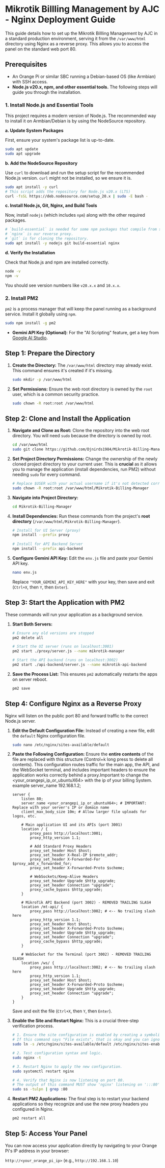 # Mikrotik Billling Management by AJC - Nginx Deployment Guide

This guide details how to set up the Mikrotik Billling Management by AJC in a standard production environment, serving it from the `/var/www/html` directory using Nginx as a reverse proxy. This allows you to access the panel on the standard web port 80.

## Prerequisites

-   An Orange Pi or similar SBC running a Debian-based OS (like Armbian) with SSH access.
-   **Node.js v20.x, npm, and other essential tools.** The following steps will guide you through the installation.

### 1. Install Node.js and Essential Tools

This project requires a modern version of Node.js. The recommended way to install it on Armbian/Debian is by using the NodeSource repository.

**a. Update System Packages**

First, ensure your system's package list is up-to-date.
```bash
sudo apt update
sudo apt upgrade
```

**b. Add the NodeSource Repository**

Use `curl` to download and run the setup script for the recommended Node.js version. `curl` might not be installed, so we ensure it is.
```bash
sudo apt install -y curl
# This script adds the repository for Node.js v20.x (LTS)
curl -fsSL https://deb.nodesource.com/setup_20.x | sudo -E bash -
```

**c. Install Node.js, Git, Nginx, and Build Tools**

Now, install `nodejs` (which includes `npm`) along with the other required packages.
```bash
# `build-essential` is needed for some npm packages that compile from source.
# `nginx` is our reverse proxy.
# `git` is for cloning the repository.
sudo apt install -y nodejs git build-essential nginx
```

**d. Verify the Installation**

Check that Node.js and npm are installed correctly.
```bash
node -v
npm -v
```
You should see version numbers like `v20.x.x` and `10.x.x`.

### 2. Install PM2

`pm2` is a process manager that will keep the panel running as a background service. Install it globally using `npm`.
```bash
sudo npm install -g pm2
```

-   **Gemini API Key (Optional)**: For the "AI Scripting" feature, get a key from [Google AI Studio](https://aistudio.google.com/app/apikey).

## Step 1: Prepare the Directory

1.  **Create the Directory:**
    The `/var/www/html` directory may already exist. This command ensures it's created if it's missing.
    ```bash
    sudo mkdir -p /var/www/html
    ```

2.  **Set Permissions:**
    Ensure the web root directory is owned by the `root` user, which is a common security practice.
    ```bash
    sudo chown -R root:root /var/www/html
    ```

## Step 2: Clone and Install the Application

1.  **Navigate and Clone as Root:**
    Clone the repository into the web root directory. You will need `sudo` because the directory is owned by root.
    ```bash
    cd /var/www/html
    sudo git clone https://github.com/Djnirds1984/Mikrotik-Billing-Manager.git
    ```

2.  **Set Project Directory Permissions:**
    Change the ownership of the newly cloned project directory to your current user. This is **crucial** as it allows you to manage the application (install dependencies, run PM2) without needing `sudo` for every command.
    ```bash
    # Replace $USER with your actual username if it's not detected correctly
    sudo chown -R root:root /var/www/html/Mikrotik-Billing-Manager
    ```

3.  **Navigate into Project Directory:**
    ```bash
    cd Mikrotik-Billing-Manager
    ```

4.  **Install Dependencies:**
    Run these commands from the project's **root directory** (`/var/www/html/Mikrotik-Billing-Manager`).
    ```bash
    # Install for UI Server (proxy)
    npm install --prefix proxy
   
    # Install for API Backend Server
    npm install --prefix api-backend
    ```

5.  **Configure Gemini API Key:**
    Edit the `env.js` file and paste your Gemini API key.
    ```bash
    nano env.js
    ```
    Replace `"YOUR_GEMINI_API_KEY_HERE"` with your key, then save and exit (`Ctrl+X`, then `Y`, then `Enter`).

## Step 3: Start the Application with PM2

These commands will run your application as a background service.

1.  **Start Both Servers:**
    ```bash
    # Ensure any old versions are stopped
    pm2 delete all

    # Start the UI server (runs on localhost:3001)
    pm2 start ./proxy/server.js --name mikrotik-manager

    # Start the API backend (runs on localhost:3002)
    pm2 start ./api-backend/server.js --name mikrotik-api-backend
    ```

2.  **Save the Process List:**
    This ensures `pm2` automatically restarts the apps on server reboot.
    ```bash
    pm2 save
    ```

## Step 4: Configure Nginx as a Reverse Proxy

Nginx will listen on the public port 80 and forward traffic to the correct Node.js server.

1.  **Edit the Default Configuration File:**
    Instead of creating a new file, edit the `default` Nginx configuration file.
    ```bash
    sudo nano /etc/nginx/sites-available/default
    ```

2.  **Paste the Following Configuration:**
    Ensure the **entire contents** of the file are replaced with this structure (Control+k long press to delete all contents). This configuration routes traffic for the main app, the API, and the WebSocket terminal, and includes important headers to ensure the application works correctly behind a proxy.Important to change the <your_orangepi_ip_or_ubuntuX64> with the ip of your billing System. example server_name 192.168.1.2;

    ```nginx
    server {
        listen 80;
        server_name <your_orangepi_ip_or_ubuntuX64>; # IMPORTANT: Replace with your server's IP or domain name
        client_max_body_size 10m; # Allow larger file uploads for logos, etc.

        # Main application UI and its APIs (port 3001)
        location / {
            proxy_pass http://localhost:3001;
            proxy_http_version 1.1;
            
            # Add Standard Proxy Headers
            proxy_set_header Host $host;
            proxy_set_header X-Real-IP $remote_addr;
            proxy_set_header X-Forwarded-For $proxy_add_x_forwarded_for;
            proxy_set_header X-Forwarded-Proto $scheme;
            
            # WebSockets/Keep-Alive Headers
            proxy_set_header Upgrade $http_upgrade;
            proxy_set_header Connection "upgrade";
            proxy_cache_bypass $http_upgrade;
        }

        # MikroTik API Backend (port 3002) - REMOVED TRAILING SLASH
        location /mt-api/ {
            proxy_pass http://localhost:3002; # <-- No trailing slash here
            proxy_http_version 1.1;
            proxy_set_header Host $host;
            proxy_set_header X-Forwarded-Proto $scheme;
            proxy_set_header Upgrade $http_upgrade;
            proxy_set_header Connection "upgrade";
            proxy_cache_bypass $http_upgrade;
        }

        # WebSocket for the Terminal (port 3002) - REMOVED TRAILING SLASH
        location /ws/ {
            proxy_pass http://localhost:3002; # <-- No trailing slash here
            proxy_http_version 1.1;
            proxy_set_header Host $host;
            proxy_set_header X-Forwarded-Proto $scheme;
            proxy_set_header Upgrade $http_upgrade;
            proxy_set_header Connection "upgrade";
        }
    }
    ```
    Save and exit the file (`Ctrl+X`, then `Y`, then `Enter`).

3.  **Enable the Site and Restart Nginx:**
    This is a crucial three-step verification process.

    ```bash
    # 1. Ensure the site configuration is enabled by creating a symbolic link.
    # If this command says "File exists", that is okay and you can ignore it.
    sudo ln -s /etc/nginx/sites-available/default /etc/nginx/sites-enabled/

    # 2. Test configuration syntax and logic.
    sudo nginx -t

    # 3. Restart Nginx to apply the new configuration.
    sudo systemctl restart nginx

    # 4. Verify that Nginx is now listening on port 80.
    # The output of this command MUST show 'nginx' listening on ':::80' or '0.0.0.0:80'.
    sudo ss -tulpn | grep :80
    ```

4.  **Restart PM2 Applications:**
    The final step is to restart your backend applications so they recognize and use the new proxy headers you configured in Nginx.
    ```bash
    pm2 restart all
    ```

## Step 5: Access Your Panel

You can now access your application directly by navigating to your Orange Pi's IP address in your browser:

`http://<your_orange_pi_ip>`
(e.g., `http://192.168.1.10`)
